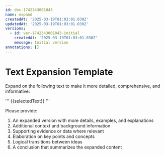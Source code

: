 ```yaml
---
id: doc-1742343001043
name: expand
createdAt: '2025-03-19T01:03:01.030Z'
updatedAt: '2025-03-19T01:03:01.030Z'
versions:
  - id: ver-1742343001043-initial
    createdAt: '2025-03-19T01:03:01.030Z'
    message: Initial version
annotations: []
---
```

# Text Expansion Template

Expand on the following text to make it more detailed, comprehensive, and informative:

'''
{{selectedText}}
'''

Please provide:
1. An expanded version with more details, examples, and explanations
2. Additional context and background information
3. Supporting evidence or data where relevant
4. Elaboration on key points and concepts
5. Logical transitions between ideas
6. A conclusion that summarizes the expanded content 